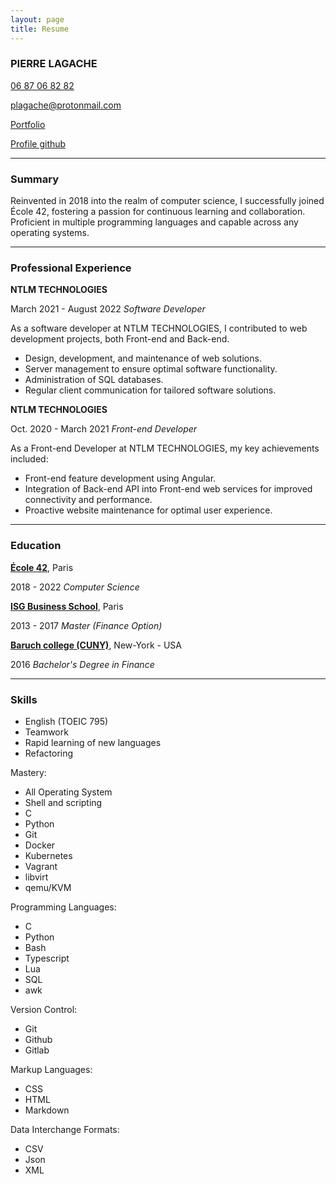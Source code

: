 ```yaml
---
layout: page
title: Resume
---
```


### PIERRE LAGACHE

[06 87 06 82 82](tel:+33687068282)

[plagache@protonmail.com](mailto:plagache@protonmail.com)

[Portfolio](https://plagache.github.io/)

[Profile github](https://github.com/plagache)

---

### Summary

Reinvented in 2018 into the realm of computer science, I successfully joined École 42, fostering a passion for continuous learning and collaboration.
Proficient in multiple programming languages and capable across any operating systems.

---

### Professional Experience

**NTLM TECHNOLOGIES**

March 2021 - August 2022 *Software Developer*

As a software developer at NTLM TECHNOLOGIES, I contributed to web development projects, both Front-end and Back-end.

- Design, development, and maintenance of web solutions.
- Server management to ensure optimal software functionality.
- Administration of SQL databases.
- Regular client communication for tailored software solutions.

**NTLM TECHNOLOGIES**

Oct. 2020 - March 2021 *Front-end Developer*

As a Front-end Developer at NTLM TECHNOLOGIES, my key achievements included:

- Front-end feature development using Angular.
- Integration of Back-end API into Front-end web services for improved connectivity and performance.
- Proactive website maintenance for optimal user experience.

---

### Education

**[École 42](https://42.fr/)**, Paris

2018 - 2022 *Computer Science*

**[ISG Business School](https://www.isg.fr/)**, Paris

2013 - 2017 *Master (Finance Option)*

**[Baruch college (CUNY)](https://www.baruch.cuny.edu/)**, New-York - USA

2016 *Bachelor's Degree in Finance*

---

### Skills

- English (TOEIC 795)
- Teamwork
- Rapid learning of new languages
- Refactoring

Mastery:
- All Operating System
- Shell and scripting
- C
- Python
- Git
- Docker
- Kubernetes
- Vagrant
- libvirt
- qemu/KVM

Programming Languages:
- C
- Python
- Bash
- Typescript
- Lua
- SQL
- awk

Version Control:
- Git
- Github
- Gitlab

Markup Languages:
- CSS
- HTML
- Markdown

Data Interchange Formats:
- CSV
- Json
- XML
